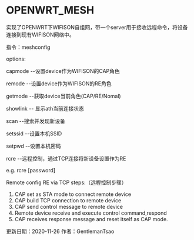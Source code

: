 # OPENWRT_MESH
实现了OPENWRT下WIFISON自组网，带一个server用于接收远程命令，将设备连接到现有WIFISON网络中。

指令：meshconfig

options:

capmode			--设置device作为WIFISON的CAP角色

remode			--设置device作为WIFISON的RE角色

getmode			--获取device当前角色(CAP/RE/Nomal)

showlink		-- 显示ath当前连接状态

scan			--搜索并发现新设备

setssid			--设置本机SSID

setpwd			--设置本机密码

rcre			--远程控制，通过TCP连接将新设备设置作为RE

e.g. rcre <bssid> <ssid> [password]

Remote config RE via TCP steps:（远程控制步骤）
1. CAP set as STA mode to connect remote device
2. CAP build TCP connection to remote device
3. CAP send control message to remote device
4. Remote device receive and execute control command,respond
5. CAP receives response message and reset itself as CAP mode.



更新日期：2020-11-26
作者：GentlemanTsao
